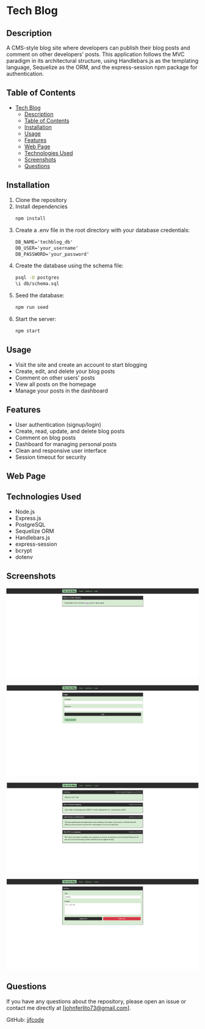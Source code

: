 # Tech Blog

## Description
A CMS-style blog site where developers can publish their blog posts and comment on other developers' posts. This application follows the MVC paradigm in its architectural structure, using Handlebars.js as the templating language, Sequelize as the ORM, and the express-session npm package for authentication.

## Table of Contents
- [Tech Blog](#tech-blog)
  - [Description](#description)
  - [Table of Contents](#table-of-contents)
  - [Installation](#installation)
  - [Usage](#usage)
  - [Features](#features)
  - [Web Page](#web-page)
  - [Technologies Used](#technologies-used)
  - [Screenshots](#screenshots)
  - [Questions](#questions)

## Installation
1. Clone the repository
2. Install dependencies
   ```bash
   npm install
   ```
3. Create a .env file in the root directory with your database credentials:
   ```
   DB_NAME='techblog_db'
   DB_USER='your_username'
   DB_PASSWORD='your_password'
   ```
4. Create the database using the schema file:
   ```bash
   psql -U postgres
   \i db/schema.sql
   ```
5. Seed the database:
   ```bash
   npm run seed
   ```
6. Start the server:
   ```bash
   npm start
   ```

## Usage
- Visit the site and create an account to start blogging
- Create, edit, and delete your blog posts
- Comment on other users' posts
- View all posts on the homepage
- Manage your posts in the dashboard

## Features
- User authentication (signup/login)
- Create, read, update, and delete blog posts
- Comment on blog posts
- Dashboard for managing personal posts
- Clean and responsive user interface
- Session timeout for security

## Web Page


## Technologies Used
- Node.js
- Express.js
- PostgreSQL
- Sequelize ORM
- Handlebars.js
- express-session
- bcrypt
- dotenv

## Screenshots
![alt text](./public/image/Screenshot%201.png)

![alt text](./public/image/Screenshot%202.png)

![alt text](./public/image/Screenshot%203.png)

![alt text](./public/image/Screenshot%204.png)

## Questions
If you have any questions about the repository, please open an issue or contact me directly at [johnferlito73@gmail.com].

GitHub: [jjfcode](https://github.com/jjfcode/challenge-14-Techblog)